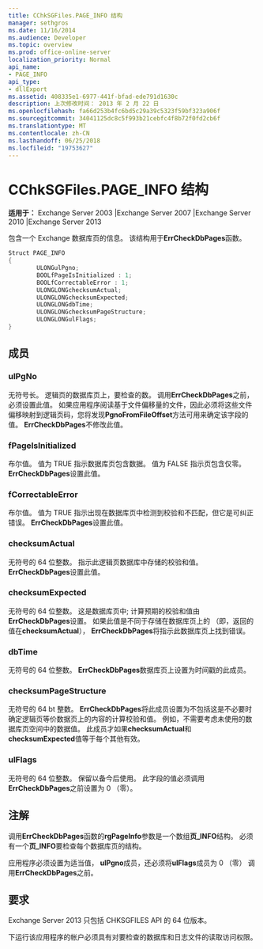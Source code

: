 ```yaml
---
title: CChkSGFiles.PAGE_INFO 结构
manager: sethgros
ms.date: 11/16/2014
ms.audience: Developer
ms.topic: overview
ms.prod: office-online-server
localization_priority: Normal
api_name:
- PAGE_INFO
api_type:
- dllExport
ms.assetid: 408335e1-6977-441f-bfad-ede791d1630c
description: 上次修改时间： 2013 年 2 月 22 日
ms.openlocfilehash: fa66d253b4fc6bd5c29a39c5323f59bf323a906f
ms.sourcegitcommit: 34041125dc8c5f993b21cebfc4f8b72f0fd2cb6f
ms.translationtype: MT
ms.contentlocale: zh-CN
ms.lasthandoff: 06/25/2018
ms.locfileid: "19753627"
---
```

# <a name="cchksgfilespageinfo-struct"></a>CChkSGFiles.PAGE_INFO 结构

**适用于：** Exchange Server 2003 |Exchange Server 2007 |Exchange Server 2010 |Exchange Server 2013
  
包含一个 Exchange 数据库页的信息。 该结构用于**ErrCheckDbPages**函数。 
  
```cs
Struct PAGE_INFO  
{
        ULONGulPgno;
        BOOLfPageIsInitialized : 1;
        BOOLfCorrectableError : 1;
        ULONGLONGchecksumActual;
        ULONGLONGchecksumExpected;
        ULONGLONGdbTime;
        ULONGLONGchecksumPageStructure;
        ULONGLONGulFlags;
}

```

## <a name="members"></a>成员

### <a name="ulpgno"></a>ulPgNo
  
无符号长。 逻辑页的数据库页上，要检查的数。 调用**ErrCheckDbPages**之前，必须设置此值。 如果应用程序阅读基于文件偏移量的文件，因此必须将这些文件偏移映射到逻辑页码，您将发现**PgnoFromFileOffset**方法可用来确定该字段的值。 **ErrCheckDbPages**不修改此值。 
    
### <a name="fpageisinitialized"></a>fPageIsInitialized 
  
布尔值。 值为 TRUE 指示数据库页包含数据。 值为 FALSE 指示页包含仅零。 **ErrCheckDbPages**设置此值。 
    
### <a name="fcorrectableerror"></a>fCorrectableError
  
布尔值。 值为 TRUE 指示出现在数据库页中检测到校验和不匹配，但它是可纠正错误。 **ErrCheckDbPages**设置此值。 
    
### <a name="checksumactual"></a>checksumActual
  
无符号的 64 位整数。 指示此逻辑页数据库中存储的校验和值。 **ErrCheckDbPages**设置此值。 
    
### <a name="checksumexpected"></a>checksumExpected
  
无符号的 64 位整数。 这是数据库页中; 计算预期的校验和值由**ErrCheckDbPages**设置。 如果此值是不同于存储在数据库页上的 （即，返回的值在**checksumActual**）， **ErrCheckDbPages**将指示此数据库页上找到错误。 
    
### <a name="dbtime"></a>dbTime
  
无符号的 64 位整数。 **ErrCheckDbPages**数据库页上设置为时间戳的此成员。 
    
### <a name="checksumpagestructure"></a>checksumPageStructure 
  
无符号的 64 bt 整数。 **ErrCheckDbPages**将此成员设置为不包括这是不必要时确定逻辑页等价数据页上的内容的计算校验和值。 例如，不需要考虑未使用的数据库页空间中的数据值。 此成员才如果**checksumActual**和**checksumExpected**值等于每个其他有效。 
    
### <a name="ulflags"></a>ulFlags
  
无符号的 64 位整数。 保留以备今后使用。 此字段的值必须调用**ErrCheckDbPages**之前设置为 0 （零）。
    
## <a name="remarks"></a>注解

调用**ErrCheckDbPages**函数的**rgPageInfo**参数是一个数组**页\_INFO**结构。 必须有一个**页\_INFO**要检查每个数据库页的结构。 
  
应用程序必须设置为适当值， **ulPgno**成员，还必须将**ulFlags**成员为 0 （零） 调用**ErrCheckDbPages**之前。 
  
## <a name="requirements"></a>要求

Exchange Server 2013 只包括 CHKSGFILES API 的 64 位版本。
  
下运行该应用程序的帐户必须具有对要检查的数据库和日志文件的读取访问权限。
  

